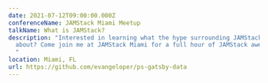 ```yaml
---
date: 2021-07-12T09:00:00.000Z
conferenceName: JAMStack Miami Meetup
talkName: What is JAMStack?
description: "Interested in learning what the hype surrounding JAMStack is all
  about? Come join me at JAMStack Miami for a full hour of JAMStack awesomeness.
  "
location: Miami, FL
url: https://github.com/evangeloper/ps-gatsby-data
---
```

